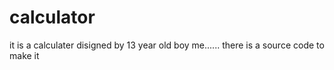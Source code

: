 # calculator
it is a calculater disigned by 13 year old boy me...... there is a source code to make it
